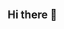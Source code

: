 ## Hi there 👋

<!--
**Robinjaquez/Robinjaquez** is a ✨ _special_ ✨ repository because its `README.md` (this file) appears on your GitHub profile.


## 💻 Sobre mí  

¡Hola! 👋 Soy estudiante de 2º curso del ciclo formativo de Desarrollo de Aplicaciones Web (DAW).  
Apasionado por la programación y el desarrollo de aplicaciones, trabajo en proyectos que abarcan desde la gestión de prácticas en entornos educativos hasta aplicaciones CRUD con Java y Servlets.

## 🚀 Tecnologías y Herramientas  
- **Lenguajes**: Java, JavaScript, HTML, CSS, SQL  
- **Frameworks**: Spring, Hibernate  
- **Bases de datos**: MySQL, PostgreSQL  
- **Otras herramientas**: Git, Docker  

## 📚 Aprendiendo  
Actualmente estoy profundizando en el desarrollo de aplicaciones web modernas y la integración de APIs RESTful.  

## 🌟 Proyectos Destacados  
- **Gestión de prácticas**: Plataforma para alumnos, profesores y empresas, con funcionalidades de registro, gestión y seguimiento.  
- **CRUD de productos**: Aplicación web con operaciones básicas, conexión a base de datos y manejo eficiente de Servlets.  

## 🎯 Objetivo  
Mi objetivo es seguir creciendo como desarrollador, contribuir a proyectos de código abierto y adquirir experiencia en entornos profesionales.  

## 📬 Contacto  
- 💼 [LinkedIn](#)  
- 📧 [tuemail@gmail.com]  

---
¡Gracias por visitar mi perfil! 😊  

